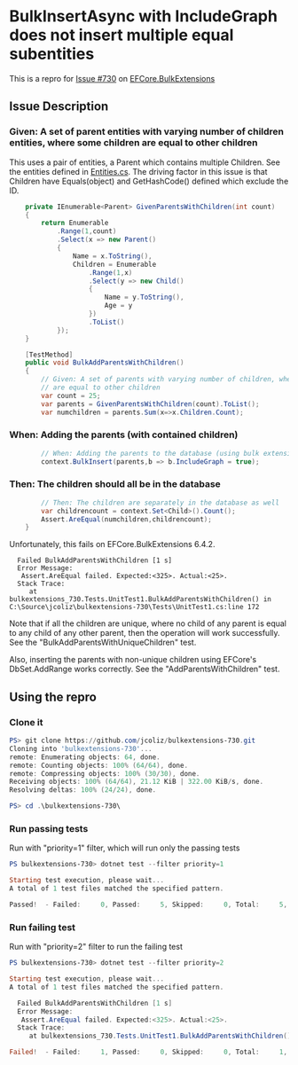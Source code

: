 # BulkInsertAsync with IncludeGraph does not insert multiple equal subentities

This is a repro for [Issue #730](https://github.com/borisdj/EFCore.BulkExtensions/issues/780) on [EFCore.BulkExtensions](https://github.com/borisdj/EFCore.BulkExtensions)

## Issue Description

### Given: A set of parent entities with varying number of children entities, where some children are equal to other children 

This uses a pair of entities, a Parent which contains multiple Children. See the entities defined in [Entities.cs](https://github.com/jcoliz/bulkextensions-730/blob/main/Data/Entities.cs). The driving factor in this issue is that Children have Equals(object) and GetHashCode() defined which exclude the ID.

```C#
    private IEnumerable<Parent> GivenParentsWithChildren(int count)
    {
        return Enumerable
            .Range(1,count)
            .Select(x => new Parent() 
            { 
                Name = x.ToString(),
                Children = Enumerable
                    .Range(1,x)
                    .Select(y => new Child() 
                    { 
                        Name = y.ToString(), 
                        Age = y
                    })
                    .ToList()
            });
    }

    [TestMethod]
    public void BulkAddParentsWithChildren()
    {
        // Given: A set of parents with varying number of children, where some children
        // are equal to other children 
        var count = 25;
        var parents = GivenParentsWithChildren(count).ToList();
        var numchildren = parents.Sum(x=>x.Children.Count);
```

### When: Adding the parents (with contained children)

```C#
        // When: Adding the parents to the database (using bulk extensions)
        context.BulkInsert(parents,b => b.IncludeGraph = true);
```

### Then: The children should all be in the database

```C#
        // Then: The children are separately in the database as well
        var childrencount = context.Set<Child>().Count();
        Assert.AreEqual(numchildren,childrencount);
    }
```

Unfortunately, this fails on EFCore.BulkExtensions 6.4.2.

```
  Failed BulkAddParentsWithChildren [1 s]
  Error Message:
   Assert.AreEqual failed. Expected:<325>. Actual:<25>.
  Stack Trace:
     at bulkextensions_730.Tests.UnitTest1.BulkAddParentsWithChildren() in C:\Source\jcoliz\bulkextensions-730\Tests\UnitTest1.cs:line 172
```

Note that if all the children are unique, where no child of any parent is equal to any child of any other parent, then the operation will
work successfully. See the "BulkAddParentsWithUniqueChildren" test.

Also, inserting the parents with non-unique children using EFCore's DbSet.AddRange works correctly. See the "AddParentsWithChildren" test.

## Using the repro

### Clone it

```Powershell
PS> git clone https://github.com/jcoliz/bulkextensions-730.git
Cloning into 'bulkextensions-730'...
remote: Enumerating objects: 64, done.
remote: Counting objects: 100% (64/64), done.
remote: Compressing objects: 100% (30/30), done.
Receiving objects: 100% (64/64), 21.12 KiB | 322.00 KiB/s, done.
Resolving deltas: 100% (24/24), done.

PS> cd .\bulkextensions-730\
```

### Run passing tests

Run with "priority=1" filter, which will run only the passing tests

```Powershell
PS bulkextensions-730> dotnet test --filter priority=1

Starting test execution, please wait...
A total of 1 test files matched the specified pattern.

Passed!  - Failed:     0, Passed:     5, Skipped:     0, Total:     5, Duration: 3 s - bulkextensions-730.dll (net6.0)
```

### Run failing test

Run with "priority=2" filter to run the failing test

```Powershell
PS bulkextensions-730> dotnet test --filter priority=2

Starting test execution, please wait...
A total of 1 test files matched the specified pattern.

  Failed BulkAddParentsWithChildren [1 s]
  Error Message:
   Assert.AreEqual failed. Expected:<325>. Actual:<25>.
  Stack Trace:
     at bulkextensions_730.Tests.UnitTest1.BulkAddParentsWithChildren() in bulkextensions-730\Tests\UnitTest1.cs:line 172

Failed!  - Failed:     1, Passed:     0, Skipped:     0, Total:     1, Duration: 1 s - bulkextensions-730.dll (net6.0)
```